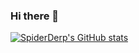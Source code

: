 ### Hi there 👋
[![SpiderDerp's GitHub stats](https://github-readme-stats.vercel.app/api?username=spiderderp)](https://github.com/spiderderp/github-readme-stats)
<!--
**SpiderDerp/SpiderDerp** is a ✨ _special_ ✨ repository because its `README.md` (this file) appears on your GitHub profile.

Here are some ideas to get you started:

- 🔭 I’m currently working on ...
- 🌱 I’m currently learning ...
- 👯 I’m looking to collaborate on ...
- 🤔 I’m looking for help with ...
- 💬 Ask me about ...
- 📫 How to reach me: ...
- 😄 Pronouns: ...
- ⚡ Fun fact: ...
-->
